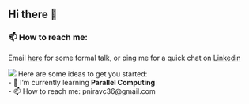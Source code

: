 ## Hi there 👋

### 📫 How to reach me:

<p>Email <a href="mailto:pniravc36@gmail.com">here</a> for some formal talk, or ping me for a quick chat on <a href="https://www.linkedin.com/in/nirav-pansuriya-8a4777136/" target="_blank">Linkedin</a>
</p>
<img src='https://github-readme-stats.vercel.app/api?username=niravpansuriya&&show_icons=true&title_color=000000&icon_color=000000&text_color=000000&bg_color=ffffff'/>
<!--
**niravpansuriya/niravpansuriya** is a ✨ _special_ ✨ repository because its `README.md` (this file) appears on your GitHub profile.
-->
Here are some ideas to get you started:
<br>
<!-- - 🔭 I’m currently working on ... -->
- 🌱 I’m currently learning <b>Parallel Computing</b><br>
<!-- - 👯 I’m looking to collaborate on ...
- 🤔 I’m looking for help with ...-->
<!-- - 💬 Ask me about ... -->
- 📫 How to reach me: pniravc36@gmail.com
<!-- - 😄 Pronouns: ... -->
<!-- - ⚡ Fun fact: ...  -->
  
